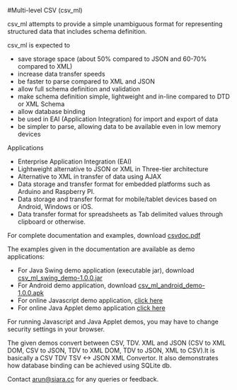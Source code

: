 #Multi-level CSV (csv_ml)

csv_ml attempts to provide a simple unambiguous format for representing structured data that includes schema definition.

csv_ml is expected to
- save storage space (about 50% compared to JSON and 60-70% compared to XML)
- increase data transfer speeds
- be faster to parse compared to XML and JSON
- allow full schema definition and validation
- make schema definition simple, lightweight and in-line compared to DTD or XML Schema
- allow database binding
- be used in EAI (Application Integration) for import and export of data
- be simpler to parse, allowing data to be available even in low memory devices

Applications
- Enterprise Application Integration (EAI)
- Lightweight alternative to JSON or XML in Three-tier architecture
- Alternative to XML in transfer of data using AJAX
- Data storage and transfer format for embedded platforms such as Arduino and Raspberry PI.
- Data storage and transfer format for mobile/tablet devices based on Android, Windows or iOS.
- Data transfer format for spreadsheets as Tab delimited values through clipboard or otherwise.
    
For complete documentation and examples, download [csvdoc.pdf](http://siara.cc/csv_ml/csvdoc.pdf)

The examples given in the documentation are available as demo applications:
* For Java Swing demo application (executable jar), download [csv_ml_swing_demo-1.0.0.jar](http://siara.cc/csv_ml/csv_ml_swing_demo-1.0.0.jar)
* For Android demo application, download [csv_ml_android_demo-1.0.0.apk](http://siara.cc/csv_ml/csv_ml_android_demo-1.0.0.apk)
* For online Javascript demo application, [click here](http://siara.cc/csv_ml/csv_ml_js.html)
* For online Java Applet demo application [click here](http://siara.cc/csv_ml/csv_ml_applet_demo.html)

For running Javascript and Java Applet demos, you may have to change security settings in your browser.

The given demos convert between CSV, TDV. XML and JSON (CSV to XML DOM, CSV to JSON, TDV to XML DOM, TDV to JSON, XML to CSV).It is basically a CSV TDV TSV <-> JSON XML Convertor. It also demonstrates how database binding can be achieved using SQLite db.

Contact arun@siara.cc for any queries or feedback.
